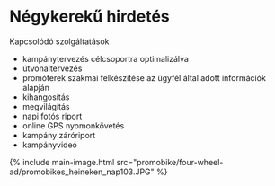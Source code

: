 # Négykerekű hirdetés

Kapcsolódó szolgáltatások

- kampánytervezés célcsoportra optimalizálva
- útvonaltervezés
- promóterek szakmai felkészítése az ügyfél által adott információk alapján
- kihangosítás
- megvilágítás
- napi fotós riport
- online GPS nyomonkövetés
- kampány záróriport
- kampányvideó

{% include main-image.html src="promobike/four-wheel-ad/promobikes_heineken_nap103.JPG" %}
